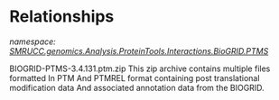 ﻿# Relationships
_namespace: [SMRUCC.genomics.Analysis.ProteinTools.Interactions.BioGRID.PTMS](./index.md)_

BIOGRID-PTMS-3.4.131.ptm.zip
 This zip archive contains multiple files formatted In PTM And 
 PTMREL format containing post translational modification data And 
 associated annotation data from the BIOGRID.




